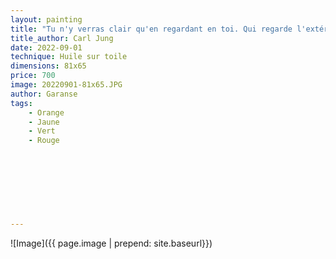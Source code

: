 ```yaml
---
layout: painting
title: "Tu n'y verras clair qu'en regardant en toi. Qui regarde l'extérieur rêve. Qui regarde à l'intérieur s'éveille." 						  						 	 					                                    
title_author: Carl Jung                                              
date: 2022-09-01
technique: Huile sur toile 
dimensions: 81x65
price: 700
image: 20220901-81x65.JPG
author: Garanse
tags:
    - Orange
    - Jaune
    - Vert
    - Rouge
  
  
  
  
  
  
  
  
---
```

![Image]({{ page.image | prepend: site.baseurl}})



